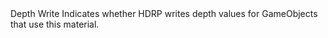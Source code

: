 <tr>
<td></td>
<td>Depth Write</td>
<td></td>
<td>Indicates whether HDRP writes depth values for GameObjects that use this material.</td>
</tr>
